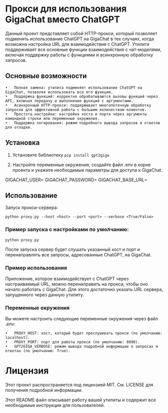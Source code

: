 # Прокси для использования GigaChat вместо ChatGPT

Данный проект представляет собой HTTP-прокси, который позволяет подменять использование ChatGPT на GigaChat в тех случаях, когда возможна настройка URL для взаимодействия с ChatGPT. Утилита поддерживает все основные функции взаимодействия с чат-моделями, включая поддержку работы с функциями и асинхронную обработку запросов.

## Основные возможности

	•	Полная замена: утилита подменяет использование ChatGPT на GigaChat, позволяя использовать все его функции.
	•	Поддержка функций: корректно обрабатываются вызовы функций через API, включая передачу и выполнение функций с аргументами.
	•	Асинхронный HTTP-прокси: поддерживает многопоточную обработку запросов для эффективной работы с большим количеством клиентов.
	•	Простота настройки: настройка хоста и порта через аргументы командной строки или переменные окружения.
	•	Поддержка логирования: режим подробного вывода запросов и ответов для отладки.

## Установка

1. Установите библиотеку
```pip install gpt2giga```

2.	Настройте переменные окружения, создайте файл .env в корне проекта и укажите необходимые параметры для доступа к GigaChat.

GIGACHAT_USER=
GIGACHAT_PASSWORD=
GIGACHAT_BASE_URL=



## Использование

Запуск прокси-сервера:

```python proxy.py --host <host> --port <port> --verbose <True/False>```

### Пример запуска с настройками по умолчанию:

```python proxy.py```

После запуска сервер будет слушать указанный хост и порт и перенаправлять все запросы, адресованные ChatGPT, на GigaChat.

### Пример использования

Приложение, которое взаимодействует с ChatGPT через настраиваемый URL, можно перенаправить на прокси, чтобы оно начало работать с GigaChat. Для этого достаточно указать URL сервера, запущенного через данную утилиту.

### Переменные окружения

Вы можете настроить следующие переменные окружения через файл .env:

	•	PROXY_HOST: хост, который будет прослушивать прокси (по умолчанию: localhost).
	•	PROXY_PORT: порт для работы прокси (по умолчанию: 8090).
	•	GPT2GIGA_VERBOSE: режим вывода подробной информации о запросах и ответах (по умолчанию: True).

# Лицензия

Этот проект распространяется под лицензией MIT. См. LICENSE для получения подробной информации.

Этот README файл описывает работу вашей утилиты и содержит все необходимые инструкции для пользователей.